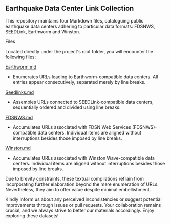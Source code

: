 Earthquake Data Center Link Collection
---
This repository maintains four Markdown files, cataloguing public earthquake data centers adhering to particular data formats: FDSNWS, SEEDLink, Earthworm and Winston.

Files

Located directly under the project's root folder, you will encounter the following files:

[Earthworm.md](https://raw.githubusercontent.com/WalkTheEarth/EarthquakeDataCenters/main/Earthworm.md)
- Enumerates URLs leading to Earthworm-compatible data centers. All entries appear consecutively, separated merely by line breaks.

[Seedlinks.md](https://raw.githubusercontent.com/WalkTheEarth/EarthquakeDataCenters/main/Seedlinks.md) 
- Assembles URLs connected to SEEDLink-compatible data centers, sequentially ordered and divided using line breaks.

[FDSNWS.md](https://raw.githubusercontent.com/WalkTheEarth/EarthquakeDataCenters/main/FDSNWS.md) 
- Accumulates URLs associated with FDSN Web Services (FDSNWS)-compatible data centers. Individual items are aligned without interruptions besides those imposed by line breaks.

[Winston.md](https://raw.githubusercontent.com/WalkTheEarth/EarthquakeDataCenters/main/Winston.md)
- Accumulates URLs associated with Winston Wave-compatible data centers. Individual items are aligned without interruptions besides those imposed by line breaks.

Due to brevity constraints, these textual compilations refrain from incorporating further elaboration beyond the mere enumeration of URLs. Nevertheless, they aim to offer value despite minimal embellishment.

Kindly inform us about any perceived inconsistencies or suggest potential improvements through issues or pull requests. Your collaboration remains crucial, and we always strive to better our materials accordingly. Enjoy exploring these datasets!
